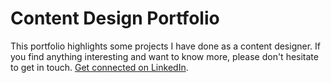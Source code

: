 # Content Design Portfolio
This portfolio highlights some projects I have done as a content designer. If you find anything interesting and want to know more, please don't hesitate to get in touch. [Get connected on LinkedIn](https://www.linkedin.com/in/qixin-xu-474758161/).
